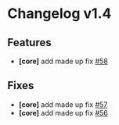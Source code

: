 # Changelog v1.4

## Features


 - **[core]** add made up fix [#58](https://github.com/nevermarine/test-gen-changelogs/pull/58)

## Fixes


 - **[core]** add made up fix [#57](https://github.com/nevermarine/test-gen-changelogs/pull/57)
 - **[core]** add made up fix [#56](https://github.com/nevermarine/test-gen-changelogs/pull/56)

